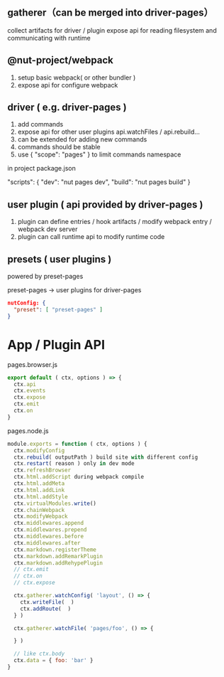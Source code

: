 ## gatherer（can be merged into driver-pages）

collect artifacts for driver / plugin
expose api for reading filesystem and communicating with runtime

## @nut-project/webpack

1. setup basic webpack( or other bundler )
2. expose api for configure webpack

## driver ( e.g. driver-pages )

1. add commands
2. expose api for other user plugins
  api.watchFiles / api.rebuild...
3. can be extended for adding new commands
4. commands should be stable
5. use { "scope": "pages" } to limit commands namespace

in project package.json

"scripts": {
  "dev": "nut pages dev",
  "build": "nut pages build"
}

## user plugin ( api provided by driver-pages )

1. plugin can define entries / hook artifacts / modify webpack entry / webpack dev server
2. plugin can call runtime api to modify runtime code

## presets ( user plugins )

powered by preset-pages

preset-pages -> user plugins for driver-pages

```json
nutConfig: {
  "preset": [ "preset-pages" ]
}
```

# App / Plugin API

pages.browser.js

```js
export default ( ctx, options ) => {
  ctx.api
  ctx.events
  ctx.expose
  ctx.emit
  ctx.on
}
```

pages.node.js

```js
module.exports = function ( ctx, options ) {
  ctx.modifyConfig
  ctx.rebuild( outputPath ) build site with different config
  ctx.restart( reason ) only in dev mode
  ctx.refreshBrowser
  ctx.html.addScript during webpack compile
  ctx.html.addMeta
  ctx.html.addLink
  ctx.html.addStyle
  ctx.virtualModules.write()
  ctx.chainWebpack
  ctx.modifyWebpack
  ctx.middlewares.append
  ctx.middlewares.prepend
  ctx.middlewares.before
  ctx.middlewares.after
  ctx.markdown.registerTheme
  ctx.markdown.addRemarkPlugin
  ctx.markdown.addRehypePlugin
  // ctx.emit
  // ctx.on
  // ctx.expose

  ctx.gatherer.watchConfig( 'layout', () => {
    ctx.writeFile(  )
    ctx.addRoute(  )
  } )

  ctx.gatherer.watchFile( 'pages/foo', () => {

  } )

  // like ctx.body
  ctx.data = { foo: 'bar' }
}
```
